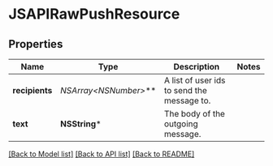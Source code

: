 # JSAPIRawPushResource

## Properties
Name | Type | Description | Notes
------------ | ------------- | ------------- | -------------
**recipients** | **NSArray&lt;NSNumber*&gt;*** | A list of user ids to send the message to. | 
**text** | **NSString*** | The body of the outgoing message. | 

[[Back to Model list]](../README.md#documentation-for-models) [[Back to API list]](../README.md#documentation-for-api-endpoints) [[Back to README]](../README.md)


